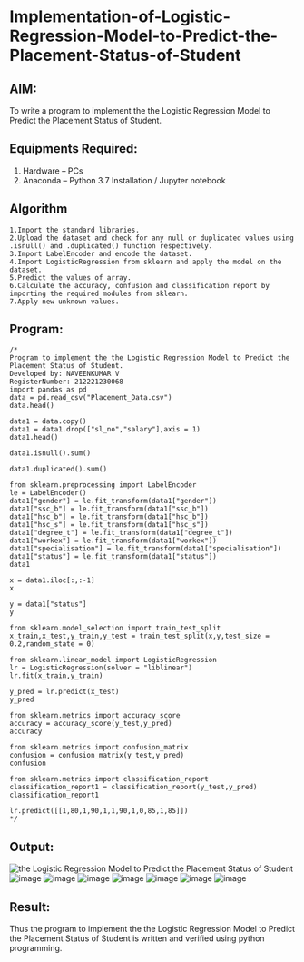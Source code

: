# Implementation-of-Logistic-Regression-Model-to-Predict-the-Placement-Status-of-Student

## AIM:
To write a program to implement the the Logistic Regression Model to Predict the Placement Status of Student.

## Equipments Required:
1. Hardware – PCs
2. Anaconda – Python 3.7 Installation / Jupyter notebook

## Algorithm
~~~
1.Import the standard libraries. 
2.Upload the dataset and check for any null or duplicated values using .isnull() and .duplicated() function respectively. 
3.Import LabelEncoder and encode the dataset. 
4.Import LogisticRegression from sklearn and apply the model on the dataset. 
5.Predict the values of array. 
6.Calculate the accuracy, confusion and classification report by importing the required modules from sklearn. 
7.Apply new unknown values.
~~~
## Program:
```
/*
Program to implement the the Logistic Regression Model to Predict the Placement Status of Student.
Developed by: NAVEENKUMAR V
RegisterNumber: 212221230068
import pandas as pd
data = pd.read_csv("Placement_Data.csv")
data.head()

data1 = data.copy()
data1 = data1.drop(["sl_no","salary"],axis = 1)
data1.head()

data1.isnull().sum()

data1.duplicated().sum()

from sklearn.preprocessing import LabelEncoder
le = LabelEncoder()
data1["gender"] = le.fit_transform(data1["gender"])
data1["ssc_b"] = le.fit_transform(data1["ssc_b"])
data1["hsc_b"] = le.fit_transform(data1["hsc_b"])
data1["hsc_s"] = le.fit_transform(data1["hsc_s"])
data1["degree_t"] = le.fit_transform(data1["degree_t"])
data1["workex"] = le.fit_transform(data1["workex"])
data1["specialisation"] = le.fit_transform(data1["specialisation"])
data1["status"] = le.fit_transform(data1["status"])
data1

x = data1.iloc[:,:-1]
x

y = data1["status"]
y

from sklearn.model_selection import train_test_split
x_train,x_test,y_train,y_test = train_test_split(x,y,test_size = 0.2,random_state = 0)

from sklearn.linear_model import LogisticRegression
lr = LogisticRegression(solver = "liblinear")
lr.fit(x_train,y_train)

y_pred = lr.predict(x_test)
y_pred

from sklearn.metrics import accuracy_score
accuracy = accuracy_score(y_test,y_pred)
accuracy

from sklearn.metrics import confusion_matrix
confusion = confusion_matrix(y_test,y_pred)
confusion

from sklearn.metrics import classification_report
classification_report1 = classification_report(y_test,y_pred)
classification_report1

lr.predict([[1,80,1,90,1,1,90,1,0,85,1,85]])
*/
```

## Output:
![the Logistic Regression Model to Predict the Placement Status of Student](sam.png)
![image](https://user-images.githubusercontent.com/94165322/202892711-dcb9620e-e01a-416c-ab56-605816b8b0ad.png)
![image](https://user-images.githubusercontent.com/94165322/202892717-b699c749-b375-4e36-89f0-8b219e19695d.png)
![image](https://user-images.githubusercontent.com/94165322/202892725-0aa458ae-4b98-48b9-81d9-b4328e6a6b95.png)
![image](https://user-images.githubusercontent.com/94165322/202892728-af26261b-7064-462c-8745-db8ed9162ca9.png)
![image](https://user-images.githubusercontent.com/94165322/202892735-ee550488-2415-48e1-9067-555ae8734ed8.png)
![image](https://user-images.githubusercontent.com/94165322/202892739-8a790af1-9ed9-469f-bf7c-b434b5fc5114.png)
![image](https://user-images.githubusercontent.com/94165322/202892750-0acd8290-e4ae-4a1d-b4b6-ddc0e52b2889.png)


## Result:
Thus the program to implement the the Logistic Regression Model to Predict the Placement Status of Student is written and verified using python programming.
